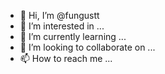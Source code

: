 - 👋 Hi, I’m @fungustt
- 👀 I’m interested in ...
- 🌱 I’m currently learning ...
- 💞️ I’m looking to collaborate on ...
- 📫 How to reach me ...

<!---
fungustt/fungustt is a ✨ special ✨ repository because its `README.md` (this file) appears on your GitHub profile.
You can click the Preview link to take a look at your changes.
--->
